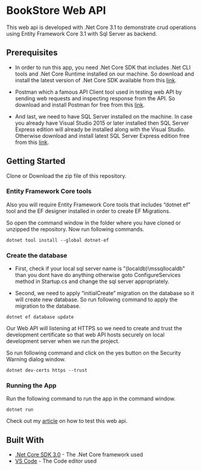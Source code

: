 # BookStore Web API

This web api is developed with .Net Core 3.1 to demonstrate crud operations using Entity Framework Core 3.1 with Sql Server as backend.

## Prerequisites

- In order to run this app, you need .Net Core SDK that includes .Net CLI tools and .Net Core Runtime installed on our machine.
  So download and install the latest version of .Net Core SDK available from this [link](https://dotnet.microsoft.com/download).

- Postman which a famous API Client tool used in testing web API by sending web requests and inspecting response from the API. So download and install Postman for free from this [link](https://www.getpostman.com/downloads/).

- And last, we need to have SQL Server installed on the machine. In case you already have Visual Studio 2015 or later installed then SQL Server Express edition will already be installed along with the Visual Studio. Otherwise download and install latest SQL Server Express edition free from this [link](https://www.microsoft.com/en-us/sql-server/sql-server-editions-express).

## Getting Started

Clone or Download the zip file of this repository.

### Entity Framework Core tools

Also you will require Entity Framework Core tools that includes “dotnet ef” tool and the EF designer installed in order to create EF Migrations.

So open the command window in the folder where you have cloned or unzipped the repository.
Now run following commands.

```
dotnet tool install --global dotnet-ef
```

### Create the database

- First, check if your local sql server name is "(localdb)\mssqllocaldb" than you dont have do anything otherwise goto ConfigureServices method in Startup.cs and change the sql server appropriately.

- Second, we need to apply “initialCreate” migration on the database so it will create new database.
  So run following command to apply the migration to the database.

```
dotnet ef database update
```

Our Web API will listening at HTTPS so we need to create and trust the development certificate so that web API hosts securely on local development server when we run the project.

So run following command and click on the yes button on the Security Warning dialog window.

```
dotnet dev-certs https --trust
```

### Running the App

Run the following command to run the app in the command window.

```
dotnet run
```

Check out my [article](https://sanjaysaini.tech/create-asp-net-core-3-web-api-using-entity-framework-core/) on how to test this web api.

## Built With

- [.Net Core SDK 3.0](https://dotnet.microsoft.com/download/dotnet-core/3.0) - The .Net Core framework used
- [VS Code](https://code.visualstudio.com/download) - The Code editor used
